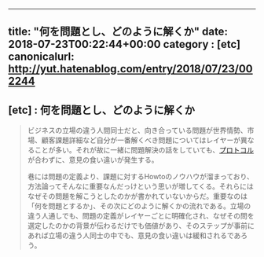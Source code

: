 
---
title: "何を問題とし、どのように解くか"
date: 2018-07-23T00:22:44+00:00
category : [etc]
canonicalurl: http://yut.hatenablog.com/entry/2018/07/23/002244
---

## [etc] : 何を問題とし、どのように解くか

<blockquote><p>ビジネスの立場の違う人間同士だと、向き合っている問題が世界情勢、市場、顧客課題詳細など自分が一番解くべき問題についてはレイヤーが異なることが多い。それが故に一緒に問題解決の話をしていても、<a class="keyword" href="http://d.hatena.ne.jp/keyword/%A5%D7%A5%ED%A5%C8%A5%B3%A5%EB">プロトコル</a>が合わずに、意見の食い違いが発生する。</p>

<p>巷には問題の定義より、課題に対するHowtoのノウハウが溜まっており、方法論ってそんなに重要なんだっけという思いが増してくる。それらにはなぜその問題を解こうとしたのかが書かれていないからだ。重要なのは「何を問題とするか」、その次にどのように解くかの流れである。立場の違う人通しでも、問題の定義がレイヤーごとに明確化され、なぜその問を選定したのかの背景が伝わるだけでも価値があり、そのステップが事前にあれば立場の違う人同士の中でも、意見の食い違いは緩和されるであろう。</p></blockquote>


